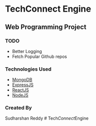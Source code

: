 # TechConnect Engine 



## Web Programming Project

### TODO

- Better Logging
- Fetch Popular Github repos

### Technologies Used

- [MongoDB](https://www.mongodb.com/)
- [ExpressJS](https://expressjs.com/)
- [ReactJS](https://reactjs.org/)
- [NodeJS](https://nodejs.org/en/)

### Created By

  <a>Sudharshan Reddy</a>
#   T e c h _ C o n n e c t _ E n g i n e  
 